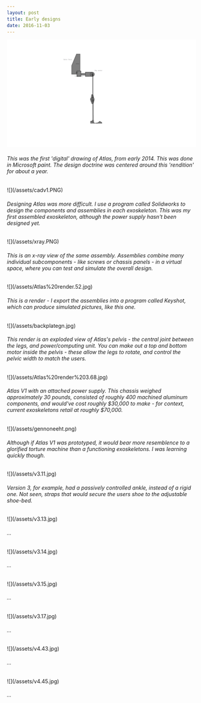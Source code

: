 ```yaml
---
layout: post
title: Early designs
date: 2016-11-03
---
```

![](/assets/progenitor.png)
<h6>This was the first 'digital' drawing of Atlas, from early 2014. This was done in Microsoft paint. The design doctrine was centered around this 'rendition' for about a year. </h6>
![](/assets/cadv1.PNG)
<h6>Designing Atlas was more difficult. I use a program called Solidworks to design the components and assemblies in each exoskeleton. This was my first assembled exoskeleton, although the power supply hasn't been designed yet.</h6>
![](/assets/xray.PNG)
<h6>This is an x-ray view of the same assembly. Assemblies combine many individual subcomponents - like screws or chassis panels - in a virtual space, where you can test and simulate the overall design.</h6>
![](/assets/Atlas%20render.52.jpg)
<h6>This is a render - I export the assemblies into a program called Keyshot, which can produce simulated pictures, like this one.</h6>
![](/assets/backplategn.jpg)
<h6>This render is an exploded view of Atlas's pelvis - the central joint between the legs, and power/computing unit. You can make out a top and bottom motor inside the pelvis - these allow the legs to rotate, and control the pelvic width to match the users. </h6>
![](/assets/Atlas%20render%203.68.jpg)
<h6>Atlas V1 with an attached power supply. This chassis weighed approximately 30 pounds, consisted of roughly 400 machined aluminum components, and would've cost roughly $30,000 to make - for context, current exoskeletons retail at roughly $70,000. </h6>
![](/assets/gennoneeht.png)
<h6>Although if Atlas V1 was prototyped, it would bear more resemblence to a glorified torture machine than a functioning exoskeletons. I was learning quickly though. </h6>
![](/assets/v3.11.jpg)
<h6>Version 3, for example, had a passively controlled ankle, instead of a rigid one. Not seen, straps that would secure the users shoe to the adjustable shoe-bed. </h6>
![](/assets/v3.13.jpg)
<h6>...</h6>
![](/assets/v3.14.jpg)
<h6>...</h6>
![](/assets/v3.15.jpg)
<h6>...</h6>
![](/assets/v3.17.jpg)
<h6>...</h6>
![](/assets/v4.43.jpg)
<h6>...</h6>
![](/assets/v4.45.jpg)
<h6>...</h6>
